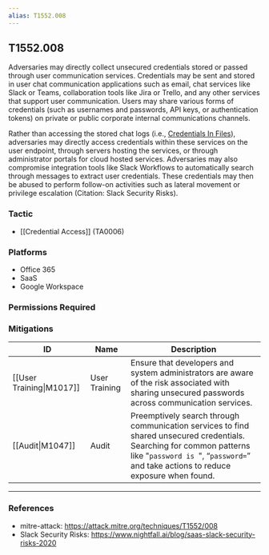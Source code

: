 ```yaml
---
alias: T1552.008
---
```


## T1552.008

Adversaries may directly collect unsecured credentials stored or passed through user communication services. Credentials may be sent and stored in user chat communication applications such as email, chat services like Slack or Teams, collaboration tools like Jira or Trello, and any other services that support user communication. Users may share various forms of credentials (such as usernames and passwords, API keys, or authentication tokens) on private or public corporate internal communications channels.

Rather than accessing the stored chat logs (i.e., [Credentials In Files](https://attack.mitre.org/techniques/T1552/001)), adversaries may directly access credentials within these services on the user endpoint, through servers hosting the services, or through administrator portals for cloud hosted services. Adversaries may also compromise integration tools like Slack Workflows to automatically search through messages to extract user credentials. These credentials may then be abused to perform follow-on activities such as lateral movement or privilege escalation (Citation: Slack Security Risks).


### Tactic
- [[Credential Access]] (TA0006)

### Platforms
- Office 365
- SaaS
- Google Workspace

### Permissions Required

### Mitigations

| ID | Name | Description |
| --- | --- | --- |
| [[User Training\|M1017]] | User Training | Ensure that developers and system administrators are aware of the risk associated with sharing unsecured passwords across communication services. |
| [[Audit\|M1047]] | Audit | Preemptively search through communication services to find shared unsecured credentials. Searching for common patterns like "<code>password is </code>", “<code>password=</code>” and take actions to reduce exposure when found.  |


---
### References

- mitre-attack: https://attack.mitre.org/techniques/T1552/008
- Slack Security Risks: https://www.nightfall.ai/blog/saas-slack-security-risks-2020
